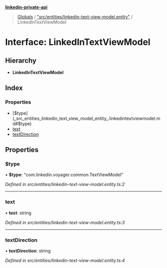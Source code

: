 **[linkedin-private-api](../README.md)**

> [Globals](../globals.md) / ["src/entities/linkedin-text-view-model.entity"](../modules/_src_entities_linkedin_text_view_model_entity_.md) / LinkedInTextViewModel

# Interface: LinkedInTextViewModel

## Hierarchy

* **LinkedInTextViewModel**

## Index

### Properties

* [$type](_src_entities_linkedin_text_view_model_entity_.linkedintextviewmodel.md#$type)
* [text](_src_entities_linkedin_text_view_model_entity_.linkedintextviewmodel.md#text)
* [textDirection](_src_entities_linkedin_text_view_model_entity_.linkedintextviewmodel.md#textdirection)

## Properties

### $type

•  **$type**: \"com.linkedin.voyager.common.TextViewModel\"

*Defined in src/entities/linkedin-text-view-model.entity.ts:2*

___

### text

•  **text**: string

*Defined in src/entities/linkedin-text-view-model.entity.ts:3*

___

### textDirection

•  **textDirection**: string

*Defined in src/entities/linkedin-text-view-model.entity.ts:4*
